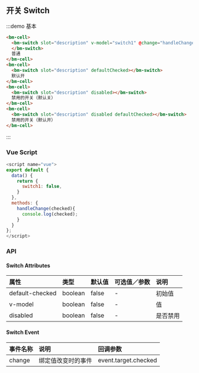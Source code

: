 ## 开关 Switch

:::demo 基本

```html
<bm-cell>
  <bm-switch slot="description" v-model="switch1" @change="handleChange">
  </bm-switch>
  普通
</bm-cell>
<bm-cell>
  <bm-switch slot="description" defaultChecked></bm-switch>
  默认开
</bm-cell>
<bm-cell>
  <bm-switch slot="description" disabled></bm-switch>
  禁用的开关（默认关）
</bm-cell>
<bm-cell>
  <bm-switch slot="description" disabled defaultChecked></bm-switch>
  禁用的开关（默认开）
</bm-cell>
```

:::

### Vue Script

```javascript
<script name="vue">
export default {
  data() {
    return {
      switch1: false,
    }
  },
  methods: {
    handleChange(checked){
      console.log(checked);
    }
  }
};
</script>
```

### API

#### Switch Attributes

| 属性           | 类型    | 默认值      | 可选值／参数 | 说明     |
| :------------- | :------ | :---------- | :----------- | :------- |
| default-checked | boolean | false       | -            | 初始值   |
| v-model        | boolean | false       | -            | 值       |
| disabled       | boolean | false       | -            | 是否禁用 |

#### Switch Event

| 事件名称 | 说明               | 回调参数             |
| :------- | :----------------- | :------------------- |
| change   | 绑定值改变时的事件 | event.target.checked |
